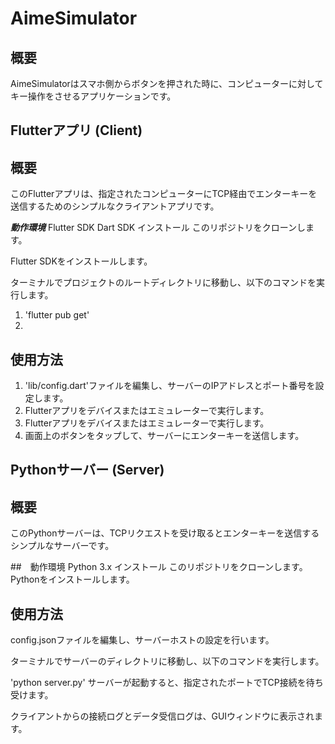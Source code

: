 # AimeSimulator

## 概要

AimeSimulatorはスマホ側からボタンを押された時に、コンピューターに対してキー操作をさせるアプリケーションです。

## Flutterアプリ (Client)

## 概要

このFlutterアプリは、指定されたコンピューターにTCP経由でエンターキーを送信するためのシンプルなクライアントアプリです。

**_動作環境_**
Flutter SDK
Dart SDK
インストール
このリポジトリをクローンします。

Flutter SDKをインストールします。

ターミナルでプロジェクトのルートディレクトリに移動し、以下のコマンドを実行します。

1. 'flutter pub get'
2. 

## 使用方法

1. 'lib/config.dart'ファイルを編集し、サーバーのIPアドレスとポート番号を設定します。
2. Flutterアプリをデバイスまたはエミュレーターで実行します。
3. Flutterアプリをデバイスまたはエミュレーターで実行します。
4. 画面上のボタンをタップして、サーバーにエンターキーを送信します。

## Pythonサーバー (Server)

## 概要

このPythonサーバーは、TCPリクエストを受け取るとエンターキーを送信するシンプルなサーバーです。

##　動作環境
Python 3.x
インストール
このリポジトリをクローンします。
Pythonをインストールします。

## 使用方法
config.jsonファイルを編集し、サーバーホストの設定を行います。

ターミナルでサーバーのディレクトリに移動し、以下のコマンドを実行します。

'python server.py'
サーバーが起動すると、指定されたポートでTCP接続を待ち受けます。

クライアントからの接続ログとデータ受信ログは、GUIウィンドウに表示されます。
